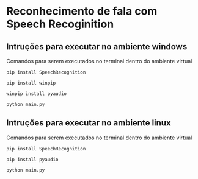 # Reconhecimento de fala com Speech Recoginition

## Intruções para executar no ambiente windows
    
Comandos para serem executados no terminal dentro do ambiente virtual

    pip install SpeechRecognition
    
    pip install winpip
    
    winpip install pyaudio
    
    python main.py


## Intruções para executar no ambiente linux
Comandos para serem executados no terminal dentro do ambiente virtual


    pip install SpeechRecognition
    
    pip install pyaudio
    
    python main.py


